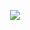 <p align="center">
  <img src="https://skillicons.dev/icons?i=linux,bash,git,vim,rust,ansible,docker,kubernetes,blender,godot&perline=5" />
</p>

